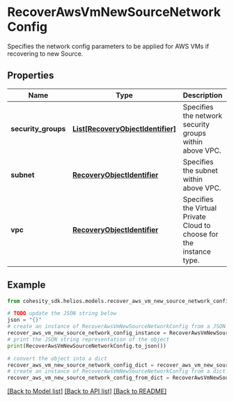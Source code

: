 # RecoverAwsVmNewSourceNetworkConfig

Specifies the network config parameters to be applied for AWS VMs if recovering to new Source.

## Properties

Name | Type | Description | Notes
------------ | ------------- | ------------- | -------------
**security_groups** | [**List[RecoveryObjectIdentifier]**](RecoveryObjectIdentifier.md) | Specifies the network security groups within above VPC. | 
**subnet** | [**RecoveryObjectIdentifier**](RecoveryObjectIdentifier.md) | Specifies the subnet within above VPC. | 
**vpc** | [**RecoveryObjectIdentifier**](RecoveryObjectIdentifier.md) | Specifies the Virtual Private Cloud to choose for the instance type. | 

## Example

```python
from cohesity_sdk.helios.models.recover_aws_vm_new_source_network_config import RecoverAwsVmNewSourceNetworkConfig

# TODO update the JSON string below
json = "{}"
# create an instance of RecoverAwsVmNewSourceNetworkConfig from a JSON string
recover_aws_vm_new_source_network_config_instance = RecoverAwsVmNewSourceNetworkConfig.from_json(json)
# print the JSON string representation of the object
print(RecoverAwsVmNewSourceNetworkConfig.to_json())

# convert the object into a dict
recover_aws_vm_new_source_network_config_dict = recover_aws_vm_new_source_network_config_instance.to_dict()
# create an instance of RecoverAwsVmNewSourceNetworkConfig from a dict
recover_aws_vm_new_source_network_config_from_dict = RecoverAwsVmNewSourceNetworkConfig.from_dict(recover_aws_vm_new_source_network_config_dict)
```
[[Back to Model list]](../README.md#documentation-for-models) [[Back to API list]](../README.md#documentation-for-api-endpoints) [[Back to README]](../README.md)



